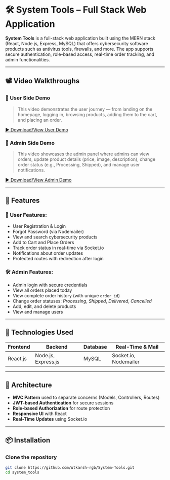 # 🛠️ System Tools – Full Stack Web Application

**System Tools** is a full-stack web application built using the MERN stack (React, Node.js, Express, MySQL) that offers cybersecurity software products such as antivirus tools, firewalls, and more. The app supports secure authentication, role-based access, real-time order tracking, and admin functionalities.

---

## 📽️ Video Walkthroughs

### 🔹 User Side Demo

> This video demonstrates the user journey — from landing on the homepage, logging in, browsing products, adding them to the cart, and placing an order.

[▶️ Download/View User Demo](./videos/user-demo.webm)

### 🔹 Admin Side Demo

> This video showcases the admin panel where admins can view orders, update product details (price, image, description), change order status (e.g., Processing, Shipped), and manage user notifications.

[▶️ Download/View Admin Demo](.videos/admin-demo.webm)

---

## 🚀 Features

### 👤 User Features:
- User Registration & Login
- Forgot Password (via Nodemailer)
- View and search cybersecurity products
- Add to Cart and Place Orders
- Track order status in real-time via Socket.io
- Notifications about order updates
- Protected routes with redirection after login

### 🛠️ Admin Features:
- Admin login with secure credentials
- View all orders placed today
- View complete order history (with unique `order_id`)
- Change order statuses: *Processing*, *Shipped*, *Delivered*, *Cancelled*
- Add, edit, and delete products
- View and manage users

---

## 🔐 Technologies Used

| Frontend        | Backend           | Database       | Real-Time & Mail |
|----------------|-------------------|----------------|------------------|
| React.js        | Node.js, Express.js | MySQL          | Socket.io, Nodemailer |

---

## 🧠 Architecture
- **MVC Pattern** used to separate concerns (Models, Controllers, Routes)
- **JWT-based Authentication** for secure sessions
- **Role-based Authorization** for route protection
- **Responsive UI** with React
- **Real-Time Updates** using Socket.io

---

## 📦 Installation

### Clone the repository
```bash
git clone https://github.com/utkarsh-rgb/System-Tools.git
cd system_tools
